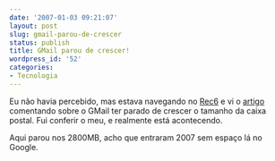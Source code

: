 ```yaml
---
date: '2007-01-03 09:21:07'
layout: post
slug: gmail-parou-de-crescer
status: publish
title: GMail parou de crescer!
wordpress_id: '52'
categories:
- Tecnologia
---
```


Eu não havia percebido, mas estava navegando no [Rec6](http://www.syxt.com.br/rec6/) e vi o [artigo](http://lopes.orangesense.com/2007/01/01/gmail-parou-de-crescer/) comentando sobre o GMail ter parado de crescer o tamanho da caixa postal. Fui conferir o meu, e realmente está acontecendo.

Aqui parou nos 2800MB, acho que entraram 2007 sem espaço lá no Google.
